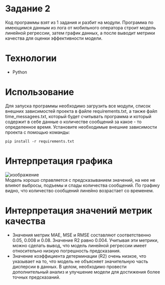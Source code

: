 # Задание 2
Код программы взят из 1 задания и разбит на модули. Программа по имеющимся данным из лога от 
мобильного оператора строит модель линейной регрессии, затем график данных, а после выводит метрики качества  для оценки эффективности модели. 
# Технологии
- Python
# Использование
Для запуска программы необходимо загрузить все модули, список внешних зависимостей проекта в файле requirements.txt, а также файл time_messagees.txt, который будет считывать программа и который содержит в себе данные о количестве сообщений за какое - то определенное время. 
Установите необходимые внешние зависимости проекта с помощью команды:
```
pip install -r requirements.txt
```
# Интерпретация графика
![изображение](https://github.com/valeriasur/project_protei/assets/103844758/63f43e6e-567b-4031-950d-5f6c3fb5f979)\
Модель хорошо справляется с предсказыванием значений, на нее не влияют выбросы, подъемы и спады количества сообщений. По графику видно, что количество сообщений линейно возрастает со временем.
# Интерпретация значений метрик качества
- Значения метрик MAE, MSE и RMSE составляют соответственно 0.05, 0.008 и 0.08. Значение R2 равно 0.004. Учитывая эти метрики, можно сделать вывод, что модель линейной регрессии имеет относительно низкую погрешность предсказания. 
- Значение коэффициента детерминации (R2) очень низкое, что указывает на то, что модель не объясняет значительную часть дисперсии в данных.
В целом, необходимо провести дополнительный анализ и улучшение модели для достижения более точных предсказаний.
